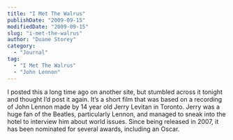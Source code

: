 ```yaml
---
title: "I Met The Walrus"
publishDate: "2009-09-15"
modifiedDate: "2009-09-15"
slug: "i-met-the-walrus"
author: "Duane Storey"
category:
  - "Journal"
tag:
  - "I Met The Walrus"
  - "John Lennon"
---
```


I posted this a long time ago on another site, but stumbled across it tonight and thought I’d post it again. It’s a short film that was based on a recording of John Lennon made by 14 year old Jerry Levitan in Toronto. Jerry was a huge fan of the Beatles, particularly Lennon, and managed to sneak into the hotel to interview him about world issues. Since being released in 2007, it has been nominated for several awards, including an Oscar.